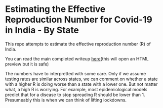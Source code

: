 # Estimating the Effective Reproduction Number for Covid-19 in India - By State

This repo attempts to estimate the effective reproduction number (R) of India.

You can read the main completed writeup [here](https://htmlpreview.github.io/?https://github.com/HariharanJayashankar/covid_india/blob/master/covid_india/estimating_model.html)(this will open an HTML preview but it is safe)

The numbers have to interpretted with some care. Only if we assume testing rates are similar across states, we can comment on whether a state with a higher R is doing worse than a state with a lower one. But not matter what, a high R is worrying. For example, most epidemiological models predict that for a disease to stop spreading R should be lower than 1. Presumeably this is when we can think of lifting lockdowns.


